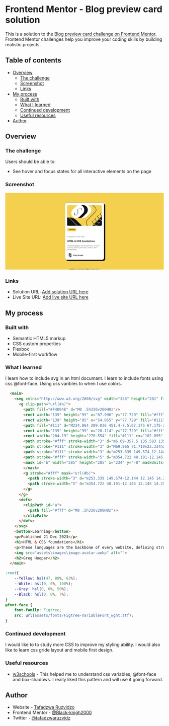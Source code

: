 # Frontend Mentor - Blog preview card solution

This is a solution to the [Blog preview card challenge on Frontend Mentor](https://www.frontendmentor.io/challenges/blog-preview-card-ckPaj01IcS). Frontend Mentor challenges help you improve your coding skills by building realistic projects. 

## Table of contents

- [Overview](#overview)
  - [The challenge](#the-challenge)
  - [Screenshot](#screenshot)
  - [Links](#links)
- [My process](#my-process)
  - [Built with](#built-with)
  - [What I learned](#what-i-learned)
  - [Continued development](#continued-development)
  - [Useful resources](#useful-resources)
- [Author](#author)


## Overview

### The challenge

Users should be able to:

- See hover and focus states for all interactive elements on the page

### Screenshot

![](/assets/images/Web%20capture_16-7-2024_142937_.jpeg)


### Links

- Solution URL: [Add solution URL here](https://your-solution-url.com)
- Live Site URL: [Add live site URL here](https://your-live-site-url.com)

## My process

### Built with

- Semantic HTML5 markup
- CSS custom properties
- Flexbox
- Mobile-first workflow

### What I learned

I learn how to include svg in an html documant.
I learn to include fonts using css @font-face.
Using css varibles to when I use colors.

```html
  <main>
    <svg xmlns="http://www.w3.org/2000/svg" width="336" height="201" fill="none" viewBox="0 0 336 201">
      <g clip-path="url(#a)">
        <path fill="#F4D04E" d="M0 .5h336v200H0z"/>
        <rect width="139" height="95" x="87.996" y="77.729" fill="#fff" rx="47.5" transform="rotate(-45 87.996 77.729)"/>
        <rect width="139" height="95" x="54.055" y="77.729" fill="#111" rx="47.5" transform="rotate(-45 54.055 77.729)"/>
        <path fill="#111" d="M234.864 209.036 451.4-7.5l67.175 67.175-216.536 216.536z"/>
        <rect width="139" height="95" x="20.114" y="77.729" fill="#fff" rx="47.5" transform="rotate(-45 20.114 77.729)"/>
        <rect width="204.19" height="270.554" fill="#111" rx="102.095" transform="scale(-1 1) rotate(45 -103.887 14.564)"/>
        <path stroke="#fff" stroke-width="3" d="m6.69-357.5 135.583 135.727c12.481 12.494 12.481 32.737 0 45.231L-45.544 11.475c-12.481 12.494-12.481 32.737 0 45.23L107.088 209.5"/>
        <path stroke="#111" stroke-width="3" d="M69.965 71.719v23.334h23.334M136.079 52.273V28.94h-23.334M102.845 38.838v46.67M210.364-37.5l60.873 60.873c12.497 12.496 12.497 32.758 0 45.254l-77.745 77.746c-12.497 12.496-12.497 32.758 0 45.254l69.872 69.873"/>
        <path stroke="#111" stroke-width="3" d="m253.339 149.574-12.144 12.145 14.256 14.257v12.672h12.673l13.729 13.729 12.145-12.145M278.685 124.228l-12.145 12.145 14.257 14.257v12.673h12.673l13.729 13.729 12.145-12.145M304.031 98.883l-12.145 12.144 14.257 14.257v12.673h12.673l13.729 13.729 12.144-12.145M329.376 73.537l-12.145 12.145 14.257 14.257v12.672h12.673l13.729 13.729 12.145-12.144"/>
        <path stroke="#fff" stroke-width="5" d="m354.722 48.191-12.145 12.145 14.257 14.257v12.673h12.673l13.729 13.729 12.145-12.145"/>
        <mask id="b" width="285" height="285" x="234" y="-8" maskUnits="userSpaceOnUse" style="mask-type:alpha"><path fill="#111" d="M234.864 209.036 451.4-7.5l67.175 67.175-216.536 216.536z"/>
        </mask>
        <g stroke="#fff" mask="url(#b)">
          <path stroke-width="3" d="m253.339 149.574-12.144 12.145 14.256 14.257v12.672h12.673l13.729 13.729 12.145-12.145M278.685 124.228l-12.145 12.145 14.257 14.257v12.673h12.673l13.729 13.729 12.145-12.145M304.031 98.883l-12.145 12.144 14.257 14.257v12.673h12.673l13.729 13.729 12.144-12.145M329.376 73.537l-12.145 12.145 14.257 14.257v12.672h12.673l13.729 13.729 12.145-12.145"/>
          <path stroke-width="5" d="m354.722 48.191-12.145 12.145 14.257 14.257v12.673h12.673l13.729 13.729 12.145-12.145"/>
        </g>
      </g>
      <defs>
        <clipPath id="a">
          <path fill="#fff" d="M0 .5h336v200H0z"/>
        </clipPath>
      </defs>
    </svg>
    <button>Learning</button>
    <p>Published 21 Dec 2023</p>
    <h1>HTML & CSS foundations</h1>
    <p>These languages are the backbone of every website, defining structure, content, and presentation.</p>
    <img src="assets\images\image-avatar.webp" alt="">
    <h2>Greg Hooper</h2>
  </main>
```
```css
:root{
    --Yellow: hsl(47, 88%, 63%);
    --White: hsl(0, 0%, 100%);
    --Grey: hsl(0, 0%, 50%);
    --Black: hsl(0, 0%, 7%);
}
@font-face {
    font-family: Figtree;
    src: url(assets/fonts/Figtree-VariableFont_wght.ttf);
}
```

### Continued development

I would like to to study more CSS to improve my styling ability. I would also like to learn css gride layout and mobile first design.

### Useful resources

- [w3schools](https://www.w3schools.com) - This helped me to understand css variables, @font-face and box-shadows. I really liked this pattern and will use it going forward.

## Author

- Website - [Tafadzwa Ruzvidzo](https://www.your-site.com)
- Frontend Mentor - [@Black-knigh2000](https://www.frontendmentor.io/profile/yourusername)
- Twitter - [@tafadzwaruzvidz](https://www.twitter.com/yourusername)

